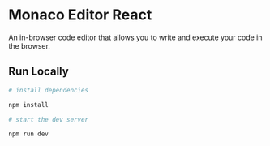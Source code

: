 # Monaco Editor React

An in-browser code editor that allows you to write and execute your code in the browser.

## Run Locally

```bash
# install dependencies

npm install

# start the dev server

npm run dev
```
